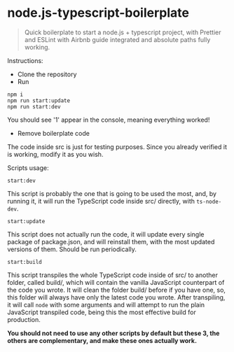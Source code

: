 # node.js-typescript-boilerplate

> Quick boilerplate to start a node.js + typescript project, with Prettier and ESLint with Airbnb guide integrated and absolute paths fully working.

Instructions:

- Clone the repository
- Run

```
npm i
npm run start:update
npm run start:dev
```

You should see '1' appear in the console, meaning everything worked!

- Remove boilerplate code

The code inside src is just for testing purposes. Since you already verified it is working, modify it as you wish.

Scripts usage:

`start:dev`

This script is probably the one that is going to be used the most, and, by running it, it will run the TypeScript code inside src/ directly, with `ts-node-dev`.

`start:update`

This script does not actually run the code, it will update every single package of package.json, and will reinstall them, with the most updated versions of them. Should be run periodically.

`start:build`

This script transpiles the whole TypeScript code inside of src/ to another folder, called build/, which will contain the vanilla JavaScript counterpart of the code you wrote. It will clean the folder build/ before if you have one, so, this folder will always have only the latest code you wrote. After transpiling, it will call `node` with some arguments and will attempt to run the plain JavaScript transpiled code, being this the most effective build for production.

**You should not need to use any other scripts by default but these 3, the others are complementary, and make these ones actually work.**
